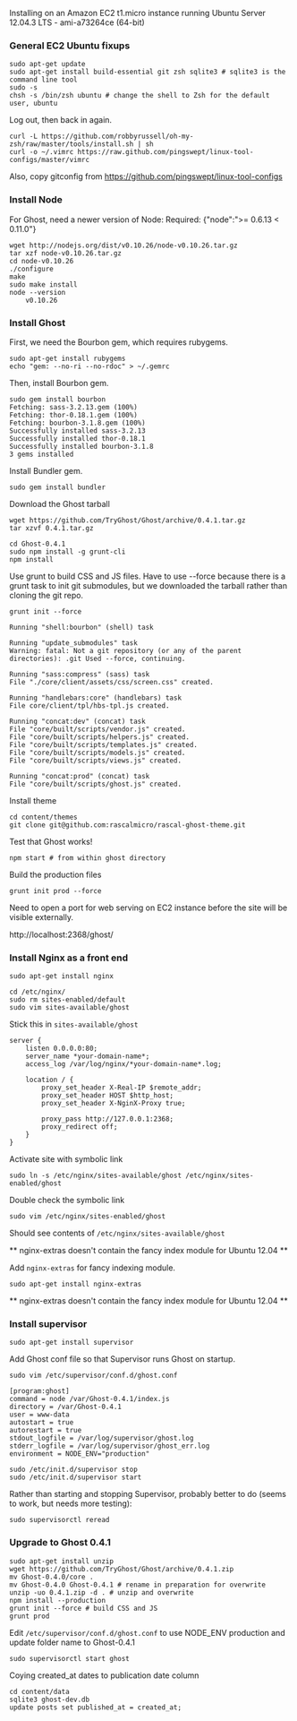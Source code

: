 Installing on an Amazon EC2 t1.micro instance running Ubuntu Server 12.04.3 LTS - ami-a73264ce (64-bit)

### General EC2 Ubuntu fixups ###

    sudo apt-get update
    sudo apt-get install build-essential git zsh sqlite3 # sqlite3 is the command line tool
    sudo -s
    chsh -s /bin/zsh ubuntu # change the shell to Zsh for the default user, ubuntu

Log out, then back in again.

    curl -L https://github.com/robbyrussell/oh-my-zsh/raw/master/tools/install.sh | sh
    curl -o ~/.vimrc https://raw.github.com/pingswept/linux-tool-configs/master/vimrc

Also, copy gitconfig from https://github.com/pingswept/linux-tool-configs

### Install Node ###

For Ghost, need a newer version of Node: Required: {"node":">= 0.6.13 < 0.11.0"}

    wget http://nodejs.org/dist/v0.10.26/node-v0.10.26.tar.gz
    tar xzf node-v0.10.26.tar.gz
    cd node-v0.10.26
    ./configure
    make
    sudo make install
    node --version
        v0.10.26

### Install Ghost ###

First, we need the Bourbon gem, which requires rubygems.

    sudo apt-get install rubygems
    echo "gem: --no-ri --no-rdoc" > ~/.gemrc

Then, install Bourbon gem.

    sudo gem install bourbon
    Fetching: sass-3.2.13.gem (100%)
    Fetching: thor-0.18.1.gem (100%)
    Fetching: bourbon-3.1.8.gem (100%)
    Successfully installed sass-3.2.13
    Successfully installed thor-0.18.1
    Successfully installed bourbon-3.1.8
    3 gems installed

Install Bundler gem.

    sudo gem install bundler

Download the Ghost tarball

    wget https://github.com/TryGhost/Ghost/archive/0.4.1.tar.gz
    tar xzvf 0.4.1.tar.gz
    
    cd Ghost-0.4.1
    sudo npm install -g grunt-cli
    npm install

Use grunt to build CSS and JS files. Have to use --force because there is a grunt task to init git submodules, but we downloaded the tarball rather than cloning the git repo.

    grunt init --force
    
    Running "shell:bourbon" (shell) task

    Running "update_submodules" task
    Warning: fatal: Not a git repository (or any of the parent directories): .git Used --force, continuing.
    
    Running "sass:compress" (sass) task
    File "./core/client/assets/css/screen.css" created.
    
    Running "handlebars:core" (handlebars) task
    File core/client/tpl/hbs-tpl.js created.
    
    Running "concat:dev" (concat) task
    File "core/built/scripts/vendor.js" created.
    File "core/built/scripts/helpers.js" created.
    File "core/built/scripts/templates.js" created.
    File "core/built/scripts/models.js" created.
    File "core/built/scripts/views.js" created.
    
    Running "concat:prod" (concat) task
    File "core/built/scripts/ghost.js" created.

Install theme

    cd content/themes
    git clone git@github.com:rascalmicro/rascal-ghost-theme.git

Test that Ghost works!

    npm start # from within ghost directory

Build the production files

    grunt init prod --force

Need to open a port for web serving on EC2 instance before the site will be visible externally.

http://localhost:2368/ghost/

### Install Nginx as a front end ###

    sudo apt-get install nginx

    cd /etc/nginx/
    sudo rm sites-enabled/default
    sudo vim sites-available/ghost

Stick this in `sites-available/ghost`

    server {
        listen 0.0.0.0:80;
        server_name *your-domain-name*;
        access_log /var/log/nginx/*your-domain-name*.log;
    
        location / {
            proxy_set_header X-Real-IP $remote_addr;
            proxy_set_header HOST $http_host;
            proxy_set_header X-NginX-Proxy true;
    
            proxy_pass http://127.0.0.1:2368;
            proxy_redirect off;
        }
    }

Activate site with symbolic link

    sudo ln -s /etc/nginx/sites-available/ghost /etc/nginx/sites-enabled/ghost

Double check the symbolic link

    sudo vim /etc/nginx/sites-enabled/ghost

Should see contents of `/etc/nginx/sites-available/ghost`

** nginx-extras doesn't contain the fancy index module for Ubuntu 12.04 **

Add `nginx-extras` for fancy indexing module.

    sudo apt-get install nginx-extras

** nginx-extras doesn't contain the fancy index module for Ubuntu 12.04 **

### Install supervisor ###

    sudo apt-get install supervisor

Add Ghost conf file so that Supervisor runs Ghost on startup.

    sudo vim /etc/supervisor/conf.d/ghost.conf

    [program:ghost]
    command = node /var/Ghost-0.4.1/index.js
    directory = /var/Ghost-0.4.1
    user = www-data
    autostart = true
    autorestart = true
    stdout_logfile = /var/log/supervisor/ghost.log
    stderr_logfile = /var/log/supervisor/ghost_err.log
    environment = NODE_ENV="production"

    sudo /etc/init.d/supervisor stop
    sudo /etc/init.d/supervisor start
    
Rather than starting and stopping Supervisor, probably better to do (seems to work, but needs more testing):

    sudo supervisorctl reread

### Upgrade to Ghost 0.4.1 ###

    sudo apt-get install unzip
    wget https://github.com/TryGhost/Ghost/archive/0.4.1.zip
    mv Ghost-0.4.0/core .
    mv Ghost-0.4.0 Ghost-0.4.1 # rename in preparation for overwrite
    unzip -uo 0.4.1.zip -d . # unzip and overwrite
    npm install --production
    grunt init --force # build CSS and JS
    grunt prod
    
Edit `/etc/supervisor/conf.d/ghost.conf` to use NODE_ENV production and update folder name to Ghost-0.4.1

    sudo supervisorctl start ghost

Coying created_at dates to publication date column

    cd content/data
    sqlite3 ghost-dev.db
    update posts set published_at = created_at;
